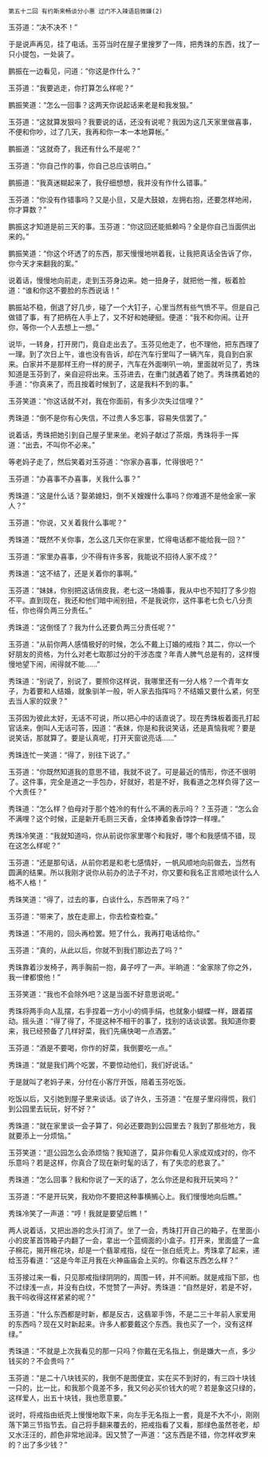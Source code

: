     第五十二回 有约斯来畅谈分小惠 过门不入辣语启微嫌(2) 

   玉芬道：“决不决不！”

   于是说声再见，挂了电话。玉芬当时在屋子里搜罗了一阵，把秀珠的东西，找了一只小提包，一处装了。

   鹏振在一边看见，问道：“你这是作什么？”

   玉芬道：“我要逃走，你打算怎么样呢？”

   鹏振笑道：“怎么一回事？这两天你说起话来老是和我发狠。”

   玉芬道：“这就算发狠吗？我要说的话，还没有说呢？我因为这几天家里做喜事，不便和你吵，过了几天，我再和你一本一本地算帐。”

   鹏振道：“这就奇了，我还有什么不是呢？”

   玉芬道：“你自己作的事，你自己总应该明白。”

   鹏振道：“我真迷糊起来了，我仔细想想，我并没有作什么错事。”

   玉芬道：“你没有作错事吗？又是小旦，又是大鼓娘，左拥右抱，还要怎样地闹，你才算数？”

   鹏振这才知道是前三天的事。玉芬道：“你这回还能抵赖吗？全是你自己当面供出来的。”

   鹏振笑道：“你这个坏透了的东西，那天慢慢地哄着我，让我把真话全告诉了你，你今天才来翻我的案。”

   说着话，慢慢地向前走，走到玉芬身边来。她一扭身子，就把他一推，板着脸道：“谁和你这不要脸的东西说话！”

   鹏振站不稳，倒退了好几步，碰了一个大钉子，心里当然有些气愤不平。但是自己做错了事，有了把柄在人手上了，又不好和她硬挺。便道：“我不和你闹。让开你，等你一个人去想上一想。”

   说毕，一转身，打开房门，竟自走出去了。玉芬见他走了，也不理他，把东西理了一理。到了次日上午，谁也没有告诉，却在汽车行里叫了一辆汽车，竟自到白家来。白家并不是那样王府一样的房子，汽车在外面喇叭一响，里面就听见了，秀珠知道是玉芬到了，亲自迎将出来。玉芬进去，在重门就遇着了她了。秀珠携着她的手道：“你真来了，而且按着时候到了，这是我料不到的事。”

   玉芬笑道：“你这话就不对，我在你面前，有多少次失过信哩？”

   秀珠道：“倒不是你有心失信，不过贵人多忘事，容易失信罢了。”

   说着话，秀珠把她引到自己屋子里来坐。老妈子献过了茶烟，秀珠将手一挥道：“出去，不叫你不必来。”

   等老妈子走了，然后笑着对玉芬道：“你家办喜事，忙得很吧？”

   玉芬道：“办喜事不办喜事，关我什么事？”

   秀珠道：“这是什么话？娶弟媳妇，倒不关嫂嫂什么事吗？你难道不是他金家一家人？”

   玉芬道：“你说，又关着我什么事呢？”

   秀珠道：“既然不关你事，怎么这几天你在家里，忙得电话都不能给我一回？”

   玉芬道：“家里办喜事，少不得有许多客，我能说不招待人家不成？”

   秀珠道：“这不结了，还是关着你的事啊。”

   玉芬道：“妹妹，你别把这话俏皮我，老七这一场婚事，我从中也不知打了多少抱不平。直到现在，我还和他们暗中闹别扭，不是我说你，这件事老七负七八分责任，你也得负两三分责任。”

   秀珠道：“这倒怪了？我为什么还要负两三分责任呢？”

   玉芬道：“从前你两人感情极好的时候，怎么不戴上订婚的戒指？其二，你以一个好朋友的资格，为什么对老七取那过分的干涉态度？年青人脾气总是有的，这样慢慢地望下闹，闹得就不能……”

   秀珠道：“别说了，别说了，要照你这样说，我哪里还有一分人格？一个青年女子，为着要和人结婚，就象驯羊一般，听人家去指挥吗？不结婚又要什么紧，何至去当人家的奴隶？”

   玉芬因为彼此太好，无话不可说，所以把心中的话直说了。现在秀珠板着面孔打起官话来，倒叫人无话可答，因道：“表妹，你是和我说笑话，还是真恼我呢？要是说笑话，那就算了。要是认真呢，打开天窗说亮话……”

   秀珠连忙一笑道：“得了，别往下说了。”

   玉芬道：“你既然知道我的意思不错，我就不说了。可是最近的情形，你还不很明了。这件事，完全是道之一手包办，好就好，若是不好，我看道之怎样负得了这一个大责任？”

   秀珠道：“怎么样？伯母对于那个姓冷的有什么不满的表示吗？？玉芬道：“怎么会不满哩？这个时候，正是新开毛厕三天香，全体捧着象香饽饽一样哩。”

   秀珠冷笑道：“我就知道吗，你从前说你家里哪个和我好，哪个和我感情不错，现在这怎么样呢？”

   玉芬道：“还是那句话，从前你若是和老七感情好，一帆风顺地向前做去，当然有圆满的结果。所以我刚才说你从前办的法子不对，你又要和我名正言顺地谈什么人格不人格！”

   秀珠笑道：“得了，过去的事，白谈什么，东西带来了吗？”

   玉芬道：“带来了，放在走廊上，你去检查检查。”

   秀珠道：“不用的，回头再检罢。短了什么，我再打电话给你。”

   玉芬道：“真的，从此以后，你就不到我们那边去了吗？”

   秀珠靠着沙发椅子，两手胸前一抱，鼻子哼了一声。半晌道：“金家除了你之外，我一律都恨他！”

   玉芬笑道：“我也不会除外吧？这是当面不好意思说呢。”

   秀珠将两手向人乱摆，右手捏着一方小小的绸手绢，也就象小蝴蝶一样，跟着摆动。摇头道：“得了得了，不提这种不相干的事了，找别的话谈谈罢。我知道你要来，我已经预备了几样好菜，我们先痛快喝一点酒罢。”

   玉芬道：“酒是不要喝，你作的好菜，我倒要吃一点。”

   秀珠道：“就是我们两个吃罢，不要惊动他们，我们好说话。”

   于是就叫了老妈子来，分付在小客厅开饭，陪着玉芬吃饭。

   吃饭以后，又引她到屋子里来谈话。谈了许久，玉芬道：“在屋子里闷得慌，我们到公园里去玩玩，好不好？”

   秀珠道：“就在家里谈一会子算了，何必还要跑到公园里去？我到了那些地方，我就要添上一分烦恼。”

   玉芬笑道：“逛公园怎么会添烦恼？我知道了，莫非你看见人家成双成对的，你不乐意吗？若是这样，你真合了现在新时髦的话了，有了失恋的悲哀了。”

   秀珠道：“怎么回事？我和你说了一天的话了，怎么你还是和我开玩笑吗？”

   玉芬道：“不是开玩笑，我劝你不要把这种事横搁心上。我们慢慢地向后瞧。”

   秀珠冷笑了一声道：“哼！我就是要望后瞧！”

   两人说着话，又把出游的念头打消了。坐了一会，秀珠打开自己的箱子，在里面小小的皮革首饰箱子内翻了一会，拿出一个蓝绸面的小盒子。打开来，里面盛了一盒子棉花，揭开棉花块，却是一个翡翠戒指，绽在一张白纸壳上。秀珠拿了起来，递给玉芬看道：“这是今年正月我在火神庙庙会上买的。你看这东西怎么样？”

   玉芬接过来一看，只见那戒指绿阴阴的，周围一转，并不间断。就是戒指下部，也不过绿浅一点，并没有白纹，不觉赞了一声好。秀珠道：“自然是好，若是不好，我干吗收得这样紧紧的呢？”

   玉芬道：“什么东西都是时新，都是反古，这翡翠手饰，不是二三十年前人家爱用的东西吗？现在又时新起来。许多人都要戴这个东西。我也买了一个，没有这样绿。”

   秀珠道：“不就是上次我看见的那一只吗？你戴在无名指上，倒是嫌大一点，多少钱买的？不会贵吗？”

   玉芬道：“是二十八块钱买的，我倒不是图便宜，实在买不到好的，有三四十块钱一只的，比一比，和我那个竟差不多，我又何必买价钱大的呢？若是象这只绿的，这样爱人，出五十块钱，我也愿意要。”

   说时，将戒指由纸壳上慢慢地取下来，向左手无名指上一套，竟是不大不小，刚刚落下第三节指节去。自己将手翻来覆去的，把戒指看了又看，那绿色虽然苍老，却又水汪汪的，颜色非常地润泽。因又赞了一声道：“这东西是不错，你怎样收罗来的？出了多少钱？”

